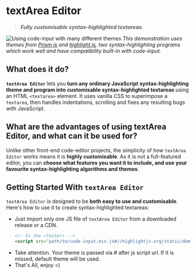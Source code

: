 # textArea Editor
> ___Fully customisable syntax-highlighted textareas.___

![Using code-input with many different themes](https://user-images.githubusercontent.com/69071853/133924472-05edde5c-23e7-4350-a41b-5a74d2dc1a9a.gif)
*This demonstration uses themes from [Prism.js](https://prismjs.com/) and [highlight.js](https://highlightjs.org/), two syntax-highlighting programs which work well and have compatibility built-in with code-input.*

## What does it do?
**`textArea Editor`** lets you **turn any ordinary JavaScript syntax-highlighting theme and program into customisable syntax-highlighted textareas** using an HTML `<textarea>` element. It uses vanilla CSS to superimpose a `textarea`, then handles indentations, scrolling and fixes any resulting bugs with JavaScript.

## What are the advantages of using textArea Editor, and what can it be used for?
Unlike other front-end code-editor projects, the simplicity of how `textArea Editor` works means it is **highly customisable**. As it is not a full-featured editor, you can **choose what features you want it to include, and use your favourite syntax-highlighting algorithms and themes**.

## Getting Started With `textArea Editor`
`textArea Editor` is designed to be **both easy to use and customisable**. Here's how to use it to create syntax-highlighted textareas:
- Just import only one JS file of `textArea Editor` from a downloaded release or a CDN. 
  ```html
  <!--In the <footer> -->
  <script src="path/to/code-input.min.js#//highlightjs.org/static/demo/styles/monokai-sublime.css"></script>
  ```
- Take attention. Your theme is passed via # after js script url. If it is missed, default theme will be used.
- That's All, enjoy =)

